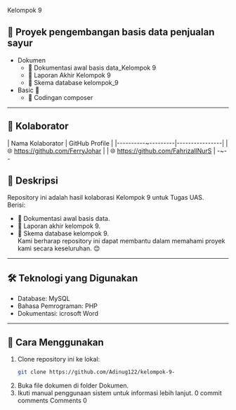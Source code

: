Kelompok 9
## 📂 Proyek pengembangan basis data penjualan sayur
- Dokumen 
  - 📘 Dokumentasi awal basis data_Kelompok 9
  - 📙 Laporan Akhir Kelompok 9
  - 📗 Skema database kelompok_9
- Basic 📁
  - 🔧 Codingan composer
---
## 🤝 Kolaborator
| Nama Kolaborator | GitHub Profile |
|----------~---------|----------------|
|  🌐 https://github.com/FerryJohar |
|  🌐 https://github.com/FahrizallNurS |
-~--
## 📝 Deskripsi
Repository ini adalah hasil kolaborasi Kelompok 9 untuk Tugas UAS.  
Berisi:
- 📌 Dokumentasi awal basis data.
- 📌 Laporan akhir kelompok 9.
- 📌 Skema database kelompok 9.  
Kami berharap repository ini dapat membantu dalam memahami proyek kami secara keseluruhan. 😊
---
## 🛠 Teknologi yang Digunakan
- Database: MySQL
- Bahasa Pemrograman: PHP
- Dokumentasi: icrosoft Word 
---
## 🚀 Cara Menggunakan
1. Clone repository ini ke lokal:
   ```bash
   git clone https://github.com/Adinug122/kelompok-9-
2. Buka file dokumen di folder Dokumen.
3. Ikuti manual penggunaan sistem untuk informasi lebih lanjut.
0 commit comments
Comments
0
